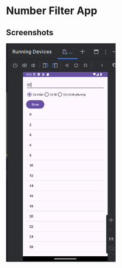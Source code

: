 # Number Filter App

## Screenshots
<div>
<img src="./Demo7.1.png" title="Number Filter App" width="300"/>
</div>
